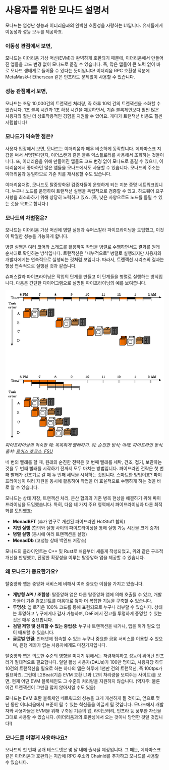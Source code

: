 # 사용자를 위한 모나드 설명서

모나드는 엄청난 성능과 이더리움과의 완벽한 호환성을 자랑하는 L1입니다. 유저들에게 이동성과 성능 모두를 제공하죠.


### 이동성 관점에서 보면,
모나드는 이더리움 가상 머신(EVM)과 완벽하게 호환되기 때문에, 이더리움에서 만들어진 앱들을 코드 변경 없이 모나드로 옮길 수 있습니다.
즉, 많은 앱들이 큰 노력 없이 바로 모나드 생태계로 들어올 수 있다는 뜻이입니다!
이더리움 RPC 호환성 덕분에 MetaMask나 Etherscan 같은 인프라도 문제없이 사용할 수 있습니다.

### 성능 관점에서 보면,
모나드는 초당 10,000건의 트랜잭션 처리량, 즉 하루 10억 건의 트랜잭션을 소화할 수 있습니다. 1초 블록 시간과 1초 확정 시간을 제공하면서, 기존 블록체인보다 훨씬 많은 사용자와 훨씬 더 상호작용적인 경험을 지원할 수 있어요. 게다가 트랜잭션 비용도 훨씬 저렴합니다!


### 모나드가 익숙한 점은?
사용자 입장에서 보면, 모나드는 이더리움과 매우 비슷하게 동작합니다. 메타마스크 지갑을 써서 서명한다던지, 이더스캔과 같은 블록 익스플로러를 사용해서 조회하는 것들이니다. 또, 이더리움을 위해 만들어진 앱들도 코드 변경 없이 모나드로 옮길 수 있으니, 이더리움에서 좋아하던 많은 앱들을 모나드에서도 사용할 수 있습니다. 모나드의 주소는 이더리움과 동일하므로 기존 키를 재사용할 수도 있습니다.

이더리움처럼, 모나드도 탈중앙화된 검증자들이 운영하게 되는 지분 증명 네트워크입니다. 누구나 노드를 운영하여 트랜잭션 실행을 독립적으로 검증할 수 있고, 하드웨어 요구 사항을 최소화하기 위해 상당히 노력하고 있죠. (즉, 낮은 사양으로도 노드를 돌릴 수 있는 것을 목표로 합니다.)

### 모나드의 차별점은?
모나드는 이더리움 가상 머신에 병렬 실행과 슈퍼스칼라 파이프라이닝을 도입했고, 이것이 탁월한 성능을 가능하게 합니다.

병렬 실행은 여러 코어와 스레드를 활용하여 작업을 병렬로 수행하면서도 결과를 원래 순서대로 확인하는 방식입니다.
트랜잭션은 "내부적으로" 병렬로 실행되지만 사용자와 개발자에게는 연속적으로 실행되는 것처럼 보입니다.
따라서, 트랜잭션 시리즈의 결과는 항상 연속적으로 실행된 것과 같습니다.

슈퍼스칼라 파이프라이닝은 작업의 단계를 만들고 이 단계들을 병렬로 실행하는 방식입니다.
다음은 간단한 다이어그램으로 설명된 파이프라이닝의 예를 보여줍니다.

![파이프라이닝의 익숙한 예: 똑똑하게 빨래하기. 위: 원래 방식; 아래: 파이프라인 방식. 출처: 프로프 로이스 호크스, FSU](pipelining_example.png)
*파이프라이닝의 익숙한 예: 똑똑하게 빨래하기. 위: 순진한 방식; 아래: 파이프라인 방식. 출처: [로이스 호크스, FSU](https://www.cs.fsu.edu/~hawkes/cda3101lects/chap6/index.html?$$$F6.1.html$$$)*

네 번의 빨래를 할 때, 원래의 순진한 전략은 첫 번째 빨래를 세탁, 건조, 접기, 보관하는 것을 두 번째 빨래를 시작하기 전까지 모두 마치는 방법입니다.
파이프라인 전략은 첫 번째 빨래가 건조기로 갈 때 두 번째 세탁을 시작하는 것입니다. 스마트한 방법이죠? 
파이프라이닝이 여러 자원을 동시에 활용하여 작업을 더 효율적으로 수행하게 하는 것을 바로 알 수 있습니다.

모나드는 상태 저장, 트랜잭션 처리, 분산 합의의 기존 병목 현상을 해결하기 위해 파이프라이닝을 도입했습니다.
특히, 다음 네 가지 주요 영역에서 파이프라이닝과 다른 최적화를 도입했죠:

- **MonadBFT** (추가 연구로 개선된 파이프라인 HotStuff 합의)
- **지연 실행** (합의와 실행 사이의 파이프라이닝을 통해 실행 가능 시간을 크게 증가)
- **병렬 실행** (동시에 여러 트랜잭션을 실행)
- **MonadDb** (고성능 상태 백엔드 저장소)

모나드의 클라이언트는 C++ 및 Rust로 처음부터 새롭게 작성되었고, 위와 같은 구조적 개선을 반영했고, 진정한 확장성을 이루는 탈중앙화 앱을 제공할 수 있습니다.

### 왜 모나드가 중요한가요?
탈중앙화 앱은 중앙화 서비스에 비해서 여러 중요한 이점을 가지고 있습니다.

- **개방형 API / 조합성**: 탈중앙화 앱은 다른 탈중앙화 앱에 의해 호출될 수 있고, 개발자들이 기존 컴포넌트를 마음대로 쌓아 더 복잡한 기능을 구축할 수 있습니다.
- **투명성**: 앱 로직은 100% 코드를 통해 표현되므로 누구나 리뷰할 수 있습니다. 상태는 투명하고 누구에게나 감사 가능하며, DeFi에서 잔고를 투명하게 증명할 수 있는 것은 매우 중요합니다.
- **검열 저항 및 신뢰할 수 있는 중립성**: 누구나 트랜잭션을 내거나, 앱을 허가 필요 없이 배포할 수 있습니다.
- **글로벌 연결**: 인터넷에 접속할 수 있는 누구나 중요한 금융 서비스를 이용할 수 있으며, 은행 계좌가 없는 사용자에게도 마찬가지입니다.

탈중앙화 앱은 의도한 수준의 영향을 미치기 위해서는 저렴해야하고 성능이 뛰어난 인프라가 절대적으로 필요합니다.
일일 활성 사용자(DAUs)가 100만 명이고, 사용자당 하루 10건의 트랜잭션을 필요로 하는 하나의 앱은 하루에 1천만 건의 트랜잭션, 즉 100tps가 필요하죠.
그런데 L2Beat(기존 EVM 호환 L1과 L2의 처리량을 보여주는 사이트)를 보면, 현재 어떤 EVM 블록체인도 그 수준의 처리량을 지원하지 않습니다.
(역자주: 물론 이건 트랜잭션이 그만큼 많지 않아서일 수도 있음)

모나드는 EVM 호환 블록체인 네트워크의 성능을 크게 개선하게 될 것이고, 앞으로 몇 년 동안 이더리움에서 표준이 될 수 있는 혁신들을 이끌게 될 것입니다.
모나드에서 개발자와 사용자들은 EVM을 위해 구축된 기존의 앱, 라이브러리, 인프라 등 풍부한 자산을 그대로 사용할 수 있습니다. (이더리움과의 호환성에서 오는 것이니 당연한 것일 것입니다!)

### 모나드를 어떻게 사용하나요?

모나드의 첫 번째 공개 테스트넷은 몇 달 내에 출시될 예정입니다.
그 때는, 메타마스크 같은 이더리움과 호환되는 지갑에 RPC 주소와 ChainId를 추가하고 모나드를 사용할 수 있습니다.